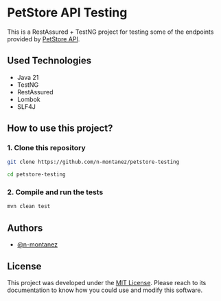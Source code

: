 # PetStore API Testing

This is a RestAssured  + TestNG project for testing some of the endpoints provided by [PetStore API](https://petstore.swagger.io/).

## Used Technologies
- Java 21
- TestNG
- RestAssured
- Lombok
- SLF4J

## How to use this project?

### 1. Clone this repository

```bash
git clone https://github.com/n-montanez/petstore-testing

cd petstore-testing
```

### 2. Compile and run the tests
```bash
mvn clean test
```

## Authors

- [@n-montanez](https://github.com/n-montanez)

## License
This project was developed under the [MIT License](https://choosealicense.com/licenses/mit/). Please reach to its documentation to know how you could use and modify this software.